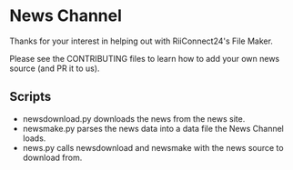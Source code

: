 # News Channel

Thanks for your interest in helping out with RiiConnect24's File Maker.

Please see the CONTRIBUTING files to learn how to add your own news source (and PR it to us).

## Scripts

+ newsdownload.py downloads the news from the news site.
+ newsmake.py parses the news data into a data file the News Channel loads.
+ news.py calls newsdownload and newsmake with the news source to download from.
